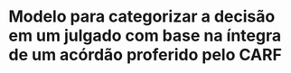 # Modelo para categorizar a decisão em um julgado com base na íntegra de um acórdão proferido pelo CARF
